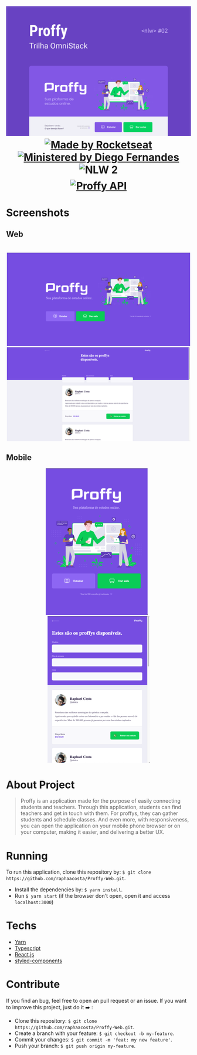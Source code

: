 <h1 align="center">
  <div>
    <img src="./assets/capa.png" alt="Proffy" width="650px"/>
  </div>
  <a href="https://linktr.ee/rocketseat">
    <img src="https://img.shields.io/badge/Made%20by-rocketseat-blueviolet" alt="Made by Rocketseat">
  </a>
  <a href="https://github.com/diego3g">
    <img src="https://img.shields.io/badge/Ministered%20by-Diego%20Fernandes-blueviolet" alt="Ministered by Diego Fernandes">
  </a>
  <img src="https://img.shields.io/badge/Next%20Level%20Week-2-blueviolet" alt="NLW 2">
  <div style="margin-top: 10px;">
    <a href="https://github.com/raphaacosta/Proffy-API">
      <img src="https://img.shields.io/badge/Go%20to-API-blueviolet" alt="Proffy API"/>
    </a>
  </div>
</h1>

# Screenshots

## Web
<div align="center">
  <img src="./assets/web-landing-page.png" alt="Web landing page" width="500" style="margin-top: 20px;">
  <img src="./assets/web-teacher-list.png" alt="Web teacher list" width="500">
</div>

## Mobile
<div align="center">
  <img src="./assets/mobile-landing-page.png" alt="Mobile landing page" height="400" style="margin-right: 10px;">
  <img src="./assets/mobile-teacher-list.png" alt="Mobile teacher list" height="400">
</div>

# About Project

> Proffy is an application made for the purpose of easily connecting students and teachers. Through this application, students can find teachers and get in touch with them. For proffys, they can gather students and schedule classes. And even more, with responsiveness, you can open the application on your mobile phone browser or on your computer, making it easier, and delivering a better UX.

# Running 

 To run this application, clone this repository by: `$ git clone https://github.com/raphaacosta/Proffy-Web.git`.
 - Install the dependencies by: `$ yarn install`.
 - Run `$ yarn start` (if the browser don't open, open it and access `localhost:3000`)

# Techs

 - [Yarn](https://classic.yarnpkg.com/en/docs/install/#mac-stable)
 - [Typescript](https://www.typescriptlang.org/)
 - [React.js](https://pt-br.reactjs.org/)
 - [styled-components](https://styled-components.com/)


# Contribute

  If you find an bug, feel free to open an pull request or an issue.
  If you want to improve this project, just do it ➡️ :
  - Clone this repository: `$ git clone https://github.com/raphaacosta/Proffy-Web.git`.
  - Create a branch with your feature: `$ git checkout -b my-feature`.
  - Commit your changes: `$ git commit -m 'feat: my new feature'`.
  - Push your branch: `$ git push origin my-feature`.